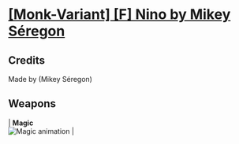# [\[Monk-Variant\] \[F\] Nino by Mikey Séregon](./)
## Credits

Made by (Mikey Séregon)

## Weapons

| <b>Magic</b><br/><img alt="Magic animation" src="./6.%20Magic/Magic.gif"/> |
